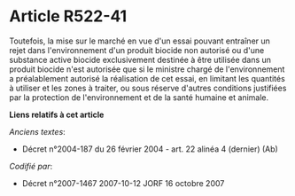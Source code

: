 # Article R522-41

Toutefois, la mise sur le marché en vue d'un essai pouvant entraîner un rejet dans l'environnement d'un produit biocide non
autorisé ou d'une substance active biocide exclusivement destinée à être utilisée dans un produit biocide n'est autorisée que
si le ministre chargé de l'environnement a préalablement autorisé la réalisation de cet essai, en limitant les quantités à
utiliser et les zones à traiter, ou sous réserve d'autres conditions justifiées par la protection de l'environnement et de la
santé humaine et animale.

**Liens relatifs à cet article**

_Anciens textes_:

  - Décret n°2004-187 du 26 février 2004 - art. 22 alinéa 4 (dernier) (Ab)

_Codifié par_:

  - Décret n°2007-1467 2007-10-12 JORF 16 octobre 2007
